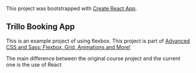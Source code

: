 This project was bootstrapped with [Create React App](https://github.com/facebook/create-react-app).

## Trillo Booking App

This is an example project of using flexbox.
This project is part of [Advanced CSS and Sass: Flexbox, Grid, Animations and More!](https://www.udemy.com/course/advanced-css-and-sass/)

The main difference between the original course project and the current one is the use of React
